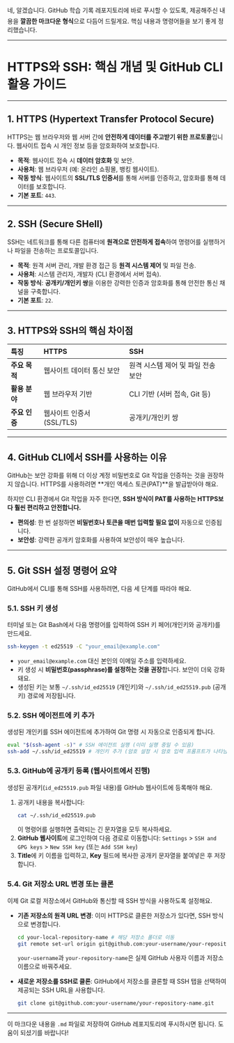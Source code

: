 네, 알겠습니다. GitHub 학습 기록 레포지토리에 바로 푸시할 수 있도록, 제공해주신 내용을 **깔끔한 마크다운 형식**으로 다듬어 드릴게요. 핵심 내용과 명령어들을 보기 좋게 정리했습니다.

---

# HTTPS와 SSH: 핵심 개념 및 GitHub CLI 활용 가이드

---

## 1. HTTPS (Hypertext Transfer Protocol Secure)

HTTPS는 웹 브라우저와 웹 서버 간에 **안전하게 데이터를 주고받기 위한 프로토콜**입니다. 웹사이트 접속 시 개인 정보 등을 암호화하여 보호합니다.

* **목적**: 웹사이트 접속 시 **데이터 암호화** 및 보안.
* **사용처**: 웹 브라우저 (예: 온라인 쇼핑몰, 뱅킹 웹사이트).
* **작동 방식**: 웹사이트의 **SSL/TLS 인증서**를 통해 서버를 인증하고, 암호화를 통해 데이터를 보호합니다.
* **기본 포트**: `443`.

---

## 2. SSH (Secure SHell)

SSH는 네트워크를 통해 다른 컴퓨터에 **원격으로 안전하게 접속**하여 명령어를 실행하거나 파일을 전송하는 프로토콜입니다.

* **목적**: 원격 서버 관리, 개발 환경 접근 등 **원격 시스템 제어** 및 파일 전송.
* **사용처**: 시스템 관리자, 개발자 (CLI 환경에서 서버 접속).
* **작동 방식**: **공개키/개인키 쌍**을 이용한 강력한 인증과 암호화를 통해 안전한 통신 채널을 구축합니다.
* **기본 포트**: `22`.

---

## 3. HTTPS와 SSH의 핵심 차이점

| 특징         | HTTPS                           | SSH                                 |
| :----------- | :------------------------------ | :---------------------------------- |
| **주요 목적** | 웹사이트 데이터 통신 보안       | 원격 시스템 제어 및 파일 전송 보안  |
| **활용 분야** | 웹 브라우저 기반                 | CLI 기반 (서버 접속, Git 등)        |
| **주요 인증** | 웹사이트 인증서 (SSL/TLS)       | 공개키/개인키 쌍                    |

---

## 4. GitHub CLI에서 SSH를 사용하는 이유

GitHub는 보안 강화를 위해 더 이상 계정 비밀번호로 Git 작업을 인증하는 것을 권장하지 않습니다. HTTPS를 사용하려면 **개인 액세스 토큰(PAT)**을 발급받아야 해요.

하지만 CLI 환경에서 Git 작업을 자주 한다면, **SSH 방식이 PAT를 사용하는 HTTPS보다 훨씬 편리하고 안전합니다.**

* **편의성**: 한 번 설정하면 **비밀번호나 토큰을 매번 입력할 필요 없이** 자동으로 인증됩니다.
* **보안성**: 강력한 공개키 암호화를 사용하여 보안성이 매우 높습니다.

---

## 5. Git SSH 설정 명령어 요약

GitHub에서 CLI를 통해 SSH를 사용하려면, 다음 세 단계를 따라야 해요.

### 5.1. SSH 키 생성

터미널 또는 Git Bash에서 다음 명령어를 입력하여 SSH 키 페어(개인키와 공개키)를 만드세요.

```bash
ssh-keygen -t ed25519 -C "your_email@example.com"
```

* `your_email@example.com` 대신 본인의 이메일 주소를 입력하세요.
* 키 생성 시 **비밀번호(passphrase)를 설정하는 것을 권장**합니다. 보안이 더욱 강화돼요.
* 생성된 키는 보통 `~/.ssh/id_ed25519` (개인키)와 `~/.ssh/id_ed25519.pub` (공개키) 경로에 저장됩니다.

### 5.2. SSH 에이전트에 키 추가

생성된 개인키를 SSH 에이전트에 추가하여 Git 명령 시 자동으로 인증되게 합니다.

```bash
eval "$(ssh-agent -s)" # SSH 에이전트 실행 (이미 실행 중일 수 있음)
ssh-add ~/.ssh/id_ed25519 # 개인키 추가 (암호 설정 시 암호 입력 프롬프트가 나타남)
```

### 5.3. GitHub에 공개키 등록 (웹사이트에서 진행)

생성된 공개키(`id_ed25519.pub` 파일 내용)를 GitHub 웹사이트에 등록해야 해요.

1.  공개키 내용을 복사합니다:
    ```bash
    cat ~/.ssh/id_ed25519.pub
    ```
    이 명령어를 실행하면 출력되는 긴 문자열을 모두 복사하세요.
2.  **GitHub 웹사이트**에 로그인하여 다음 경로로 이동합니다:
    `Settings` > `SSH and GPG keys` > `New SSH key` (또는 `Add SSH key`)
3.  **Title**에 키 이름을 입력하고, **Key** 필드에 복사한 공개키 문자열을 붙여넣은 후 저장합니다.

### 5.4. Git 저장소 URL 변경 또는 클론

이제 Git 로컬 저장소에서 GitHub와 통신할 때 SSH 방식을 사용하도록 설정해요.

* **기존 저장소의 원격 URL 변경**: 이미 HTTPS로 클론한 저장소가 있다면, SSH 방식으로 변경합니다.
    ```bash
    cd your-local-repository-name # 해당 저장소 폴더로 이동
    git remote set-url origin git@github.com:your-username/your-repository-name.git
    ```
    `your-username`과 `your-repository-name`은 실제 GitHub 사용자 이름과 저장소 이름으로 바꿔주세요.

* **새로운 저장소를 SSH로 클론**:
    GitHub에서 저장소를 클론할 때 SSH 탭을 선택하여 제공되는 SSH URL을 사용합니다.
    ```bash
    git clone git@github.com:your-username/your-repository-name.git
    ```

---

이 마크다운 내용을 `.md` 파일로 저장하여 GitHub 레포지토리에 푸시하시면 됩니다. 도움이 되셨기를 바랍니다!
